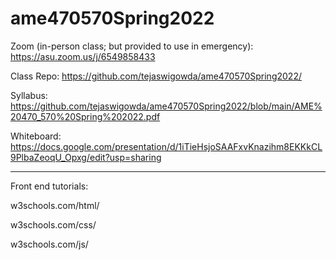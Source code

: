 # ame470570Spring2022

Zoom (in-person class; but provided to use in emergency): https://asu.zoom.us/j/6549858433

Class Repo: https://github.com/tejaswigowda/ame470570Spring2022/

Syllabus: https://github.com/tejaswigowda/ame470570Spring2022/blob/main/AME%20470_570%20Spring%202022.pdf

Whiteboard: https://docs.google.com/presentation/d/1iTieHsjoSAAFxvKnazihm8EKKkCL9PlbaZeoqU_Opxg/edit?usp=sharing


---

Front end tutorials:

w3schools.com/html/

w3schools.com/css/

w3schools.com/js/
